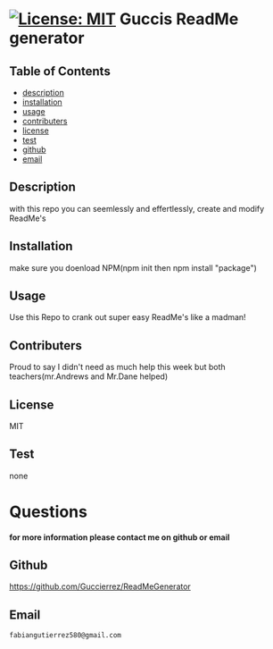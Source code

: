 
# [![License: MIT](https://img.shields.io/badge/License-MIT-yellow.svg)](https://opensource.org/licenses/MIT) Guccis ReadMe generator

## Table of Contents  
* [description](#description)  
* [installation](#installation) 
* [usage](#usage)  
* [contributers](#contributers) 
* [license](#license)
* [test](#test)
* [github](#github)  
* [email](#email)  

## Description
with this repo you can seemlessly and effertlessly, create and modify ReadMe's 

## Installation
make sure you doenload NPM(npm init then npm install "package")

## Usage
Use this Repo to crank out super easy ReadMe's like a madman!

## Contributers
Proud to say I didn't need as much help this week but both teachers(mr.Andrews and Mr.Dane helped)

## License
MIT

## Test
none

# Questions
#### for more information please contact me on github or email

## Github
https://github.com/Guccierrez/ReadMeGenerator

## Email
    fabiangutierrez580@gmail.com
